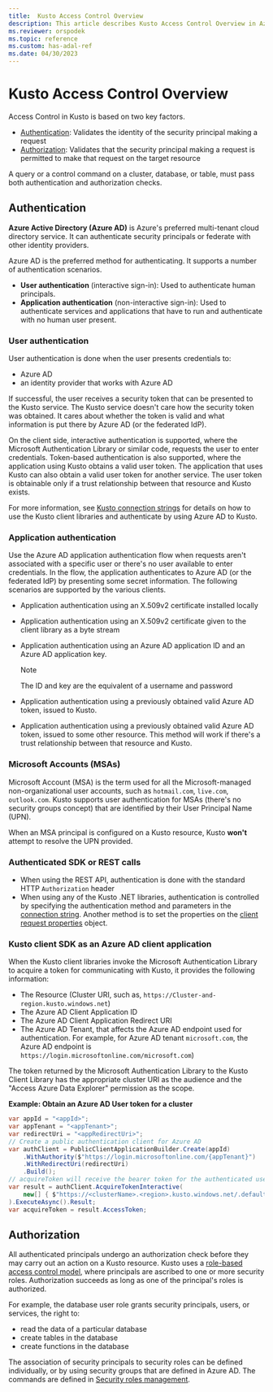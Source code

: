 ```yaml
---
title:  Kusto Access Control Overview
description: This article describes Kusto Access Control Overview in Azure Data Explorer.
ms.reviewer: orspodek
ms.topic: reference
ms.custom: has-adal-ref
ms.date: 04/30/2023
---
```

# Kusto Access Control Overview

Access Control in Kusto is based on two key factors.

* [Authentication](#authentication): Validates the identity of the security principal making a request
* [Authorization](#authorization): Validates that the security principal making a request is permitted to make that request on the target resource

A query or a control command on a cluster, database, or table, must pass both authentication and authorization checks.

## Authentication

**Azure Active Directory (Azure AD)** is Azure's preferred multi-tenant cloud directory service. It can authenticate security principals or federate with other identity providers.

Azure AD is the preferred method for authenticating. It supports a number of authentication scenarios.

* **User authentication** (interactive sign-in): Used to authenticate human principals.
* **Application authentication** (non-interactive sign-in): Used to authenticate services and applications that have to run and authenticate with no human user present.

### User authentication

User authentication is done when the user presents credentials to:

* Azure AD
* an identity provider that works with Azure AD

If successful, the user receives a security token that can be presented to the Kusto service. The Kusto service doesn't care how the security token was obtained. It cares about whether the token is valid and what information is put there by Azure AD (or the federated IdP).

On the client side, interactive authentication is supported, where the Microsoft Authentication Library or similar code, requests the user to enter credentials. Token-based authentication is also supported, where the application using Kusto obtains a valid user token.
The application that uses Kusto can also obtain a valid user token for another service. The user token is obtainable only if a trust relationship between that resource and Kusto exists.

For more information, see [Kusto connection strings](../../api/connection-strings/kusto.md) for details on how to use the Kusto client libraries and authenticate by using Azure AD to Kusto.

### Application authentication

Use the Azure AD application authentication flow when requests aren't associated with a specific user or there's no user available to enter credentials. In the flow, the application authenticates to Azure AD (or the federated IdP) by presenting some secret information. The following scenarios are supported by the various clients.

* Application authentication using an X.509v2 certificate installed locally
* Application authentication using an X.509v2 certificate given to the client library as a byte stream
* Application authentication using an Azure AD application ID and an Azure AD application key.

    > [!NOTE] 
    > The ID and key are the equivalent of a username and password

* Application authentication using a previously obtained valid Azure AD token, issued to Kusto.
* Application authentication using a previously obtained valid Azure AD token, issued to some other resource. This method will work if there's a trust relationship between that resource and Kusto.

### Microsoft Accounts (MSAs)

Microsoft Account (MSA) is the term used for all the Microsoft-managed non-organizational user accounts, such as `hotmail.com`, `live.com`, `outlook.com`.
Kusto supports user authentication for MSAs (there's no security groups concept) that are identified by their User Principal Name (UPN).

When an MSA principal is configured on a Kusto resource, Kusto **won't** attempt to resolve the UPN provided.

### Authenticated SDK or REST calls

* When using the REST API, authentication is done with the standard HTTP `Authorization` header
* When using any of the Kusto .NET libraries, authentication is controlled by specifying the authentication method and parameters in the [connection string](../../api/connection-strings/kusto.md). Another method is to set the properties on the [client request properties](../../api/netfx/request-properties.md) object.

### Kusto client SDK as an Azure AD client application

When the Kusto client libraries invoke the Microsoft Authentication Library to acquire a token for communicating with Kusto, it provides the following information:

* The Resource (Cluster URI, such as, `https://Cluster-and-region.kusto.windows.net`)
* The Azure AD Client Application ID
* The Azure AD Client Application Redirect URI
* The Azure AD Tenant, that affects the Azure AD endpoint used for authentication. For example, for Azure AD tenant `microsoft.com`, the Azure AD endpoint is `https://login.microsoftonline.com/microsoft.com`)

The token returned by the Microsoft Authentication Library to the Kusto Client Library has the appropriate cluster URI as the audience and the "Access Azure Data Explorer" permission as the scope.

**Example: Obtain an Azure AD User token for a cluster**

```csharp
var appId = "<appId>";
var appTenant = "<appTenant>";
var redirectUri = "<appRedirectUri>";
// Create a public authentication client for Azure AD
var authClient = PublicClientApplicationBuilder.Create(appId)
    .WithAuthority($"https://login.microsoftonline.com/{appTenant}")
    .WithRedirectUri(redirectUri)
    .Build();
// acquireToken will receive the bearer token for the authenticated user
var result = authClient.AcquireTokenInteractive(
    new[] { $"https://<clusterName>.<region>.kusto.windows.net/.default" }
).ExecuteAsync().Result;
var acquireToken = result.AccessToken;
```

## Authorization

All authenticated principals undergo an authorization check before they may carry out an action on a Kusto resource.
Kusto uses a [role-based access control model](role-based-access-control.md), where principals are ascribed to one or more security roles. Authorization succeeds as long as one of the principal's roles is authorized.

For example, the database user role grants security principals, users, or services, the right to:

* read the data of a particular database
* create tables in the database
* create functions in the database

The association of security principals to security roles can be defined individually,
or by using security groups that are defined in Azure AD. The commands are defined in [Security roles management](../security-roles.md).
